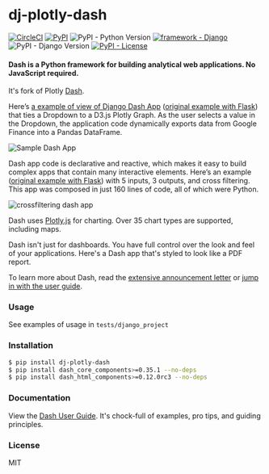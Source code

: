 # dj-plotly-dash

[![CircleCI](https://img.shields.io/circleci/project/github/pikhovkin/dj-plotly-dash.svg)](https://circleci.com/gh/pikhovkin/dj-plotly-dash)
[![PyPI](https://img.shields.io/pypi/v/dj-plotly-dash.svg)](https://pypi.org/project/dj-plotly-dash/)
![PyPI - Python Version](https://img.shields.io/pypi/pyversions/dj-plotly-dash.svg)
[![framework - Django](https://img.shields.io/badge/framework-Django-0C3C26.svg)](https://www.djangoproject.com/)
![PyPI - Django Version](https://img.shields.io/pypi/djversions/dj-plotly-dash.svg)
[![PyPI - License](https://img.shields.io/pypi/l/dj-plotly-dash.svg)](./LICENSE)


#### Dash is a Python framework for building analytical web applications. No JavaScript required.

It's fork of Plotly [Dash](https://github.com/plotly/dash).

Here’s [a example of view of Django Dash App](https://gist.github.com/pikhovkin/6ec23d425b12b720651942fd6a5cdf13) ([original example with Flask](https://gist.github.com/chriddyp/3d2454905d8f01886d651f207e2419f0)) that ties a Dropdown to a D3.js Plotly Graph.
As the user selects a value in the Dropdown, the application code dynamically
exports data from Google Finance into a Pandas DataFrame.

![Sample Dash App](https://user-images.githubusercontent.com/1280389/30086128-9bb4a28e-9267-11e7-8fe4-bbac7d53f2b0.gif)

Dash app code is declarative and reactive, which makes it easy to build complex apps that contain many interactive elements. Here’s an example ([original example with Flask](https://gist.github.com/chriddyp/9b2b3e8a6c67697279d3724dce5dab3c)) with 5 inputs, 3 outputs, and cross filtering. This app was composed in just 160 lines of code, all of which were Python.

![crossfiltering dash app](https://user-images.githubusercontent.com/1280389/30086123-97c58bde-9267-11e7-98a0-7f626de5199a.gif)

Dash uses [Plotly.js](https://github.com/plotly/plotly.js) for charting. Over 35 chart types are supported, including maps.

Dash isn't just for dashboards. You have full control over the look and feel of your applications. Here's a Dash app that's styled to look like a PDF report.

To learn more about Dash, read the [extensive announcement letter](https://medium.com/@plotlygraphs/introducing-dash-5ecf7191b503) or [jump in with the user guide](https://plot.ly/dash).

### Usage

See examples of usage in `tests/django_project`

### Installation

```bash
$ pip install dj-plotly-dash
$ pip install dash_core_components>=0.35.1 --no-deps
$ pip install dash_html_components>=0.12.0rc3 --no-deps
```

### Documentation

View the [Dash User Guide](https://plot.ly/dash). It's chock-full of examples, pro tips, and guiding principles.

### License

MIT
